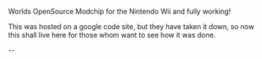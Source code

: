 Worlds OpenSource Modchip for the Nintendo Wii and fully working!

This was hosted on a google code site, but they have taken it down, so now this shall live here for those whom want to see how it was done.

--

